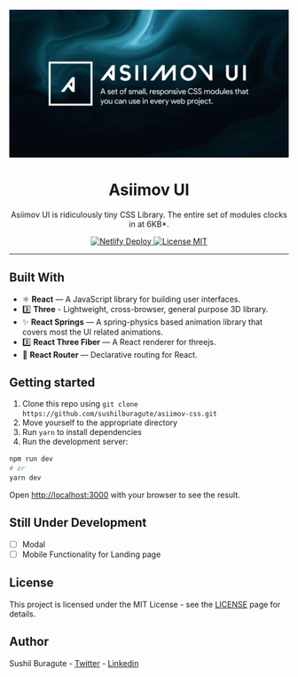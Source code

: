 <h1 align="center">
<br>
  <img src="public/images/meta-image.jpg" alt="dapr" width="640">
<br>
<br>
Asiimov UI
</h1>

<p align="center">
Asiimov UI is ridiculously tiny CSS Library. The entire set of modules clocks in at 6KB*.
</p>

<p align="center">
<span> 
  <a href="https://opensource.org/licenses/MIT">
    <img src="https://img.shields.io/badge/License-MIT-blue.svg" alt="Netlify Deploy">
  </a>

<a href="https://app.netlify.com/sites/asiimov-css/deploys">
    <img src="https://api.netlify.com/api/v1/badges/11f9c23f-eabc-45b5-919e-700ed994aacc/deploy-status" alt="License MIT">
  </a>

</span>

</p>

<hr />

## Built With

- ⚛️ **React** — A JavaScript library for building user interfaces.
- 3️⃣ **Three** - Lightweight, cross-browser, general purpose 3D library.
- ✨ **React Springs** — A spring-physics based animation library that covers most the UI related animations.
- 3️⃣ **React Three Fiber** — A React renderer for threejs.
- 🔗 **React Router** — Declarative routing for React.

## Getting started

1. Clone this repo using `git clone https://github.com/sushilburagute/asiimov-css.git`
2. Move yourself to the appropriate directory<br />
3. Run `yarn` to install dependencies<br />
4. Run the development server:

```bash
npm run dev
# or
yarn dev
```

Open [http://localhost:3000](http://localhost:3000) with your browser to see the result.

## Still Under Development

- [ ] Modal
- [ ] Mobile Functionality for Landing page

## License

This project is licensed under the MIT License - see the [LICENSE](https://opensource.org/licenses/MIT) page for details.

## Author

Sushil Buragute - [Twitter](https://twitter.com/codetastic1) - [Linkedin](https://www.linkedin.com/in/sushil-buragute/)
